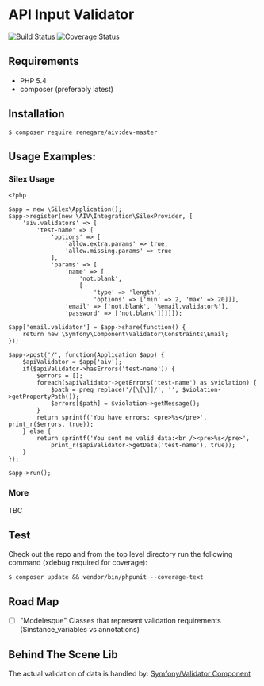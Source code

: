 # API Input Validator

[![Build Status](https://travis-ci.org/renegare/aiv.png?branch=master)](https://travis-ci.org/renegare/aiv)
[![Coverage Status](https://coveralls.io/repos/renegare/aiv/badge.png)](https://coveralls.io/r/renegare/aiv)

## Requirements

* PHP 5.4
* composer (preferably latest)

## Installation

```
$ composer require renegare/aiv:dev-master
```

## Usage Examples:

### Silex Usage
```
<?php

$app = new \Silex\Application();
$app->register(new \AIV\Integration\SilexProvider, [
    'aiv.validators' => [
        'test-name' => [
            'options' => [
                'allow.extra.params' => true,
                'allow.missing.params' => true
            ],
            'params' => [
                'name' => [
                    'not.blank',
                    [
                        'type' => 'length',
                        'options' => ['min' => 2, 'max' => 20]]],
                'email' => ['not.blank', '%email.validator%'],
                'password' => ['not.blank']]]]]);

$app['email.validator'] = $app->share(function() {
    return new \Symfony\Component\Validator\Constraints\Email;
});

$app->post('/', function(Application $app) {
    $apiValidator = $app['aiv'];
    if($apiValidator->hasErrors('test-name')) {
        $errors = [];
        foreach($apiValidator->getErrors('test-name') as $violation) {
            $path = preg_replace('/[\[\]]/', '', $violation->getPropertyPath());
            $errors[$path] = $violation->getMessage();
        }
        return sprintf('You have errors: <pre>%s</pre>', print_r($errors, true));
    } else {
        return sprintf('You sent me valid data:<br /><pre>%s</pre>',
            print_r($apiValidator->getData('test-name'), true));
    }
});

$app->run();

```

### More

TBC

## Test

Check out the repo and from the top level directory run the
following command (xdebug required for coverage):

```
$ composer update && vendor/bin/phpunit --coverage-text
```

## Road Map

- [ ] "Modelesque" Classes that represent validation requirements ($instance_variables vs annotations) 

## Behind The Scene Lib

The actual validation of data is handled by: [Symfony/Validator Component][1]

[1]: https://packagist.org/packages/symfony/validator
